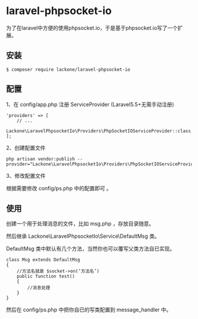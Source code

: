 # laravel-phpsocket-io
为了在laravel中方便的使用phpsocket.io，于是基于phpsocket.io写了一个扩展。

## 安装

```
$ composer require lackone/laravel-phpsocket-io
```

## 配置
1、在 config/app.php 注册 ServiceProvider (Laravel5.5+无需手动注册)

```
'providers' => [
    // ...
    Lackone\LaravelPhpsocketIo\Providers\PhpSocketIOServiceProvider::class,
];
```

2、创建配置文件

```
php artisan vendor:publish --provider="Lackone\LaravelPhpsocketIo\Providers\PhpSocketIOServiceProvider"
```

3、修改配置文件

根据需要修改 config/ps.php 中的配置即可 。

## 使用
创建一个用于处理消息的文件，比如 msg.php ，存放目录随意。

然后继承 Lackone\LaravelPhpsocketIo\Service\DefaultMsg 类。

DefaultMsg 类中默认有几个方法，当然你也可以覆写父类方法自已实现。
```
class Msg extends DefaultMsg
{
    //方法名就是 $socket->on(‘方法名’)
    public function test() 
    {
        //消息处理
    }
}
```
然后在 config/ps.php 中把你自已的写类配置到 message_handler 中。